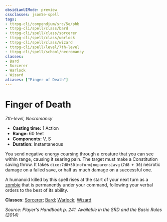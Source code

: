 ```yaml
---
obsidianUIMode: preview
cssclasses: json5e-spell
tags:
- ttrpg-cli/compendium/src/5e/phb
- ttrpg-cli/spell/class/bard
- ttrpg-cli/spell/class/sorcerer
- ttrpg-cli/spell/class/warlock
- ttrpg-cli/spell/class/wizard
- ttrpg-cli/spell/level/7th-level
- ttrpg-cli/spell/school/necromancy
classes:
- Bard
- Sorcerer
- Warlock
- Wizard
aliases: ["Finger of Death"]
---
```

# Finger of Death
*7th-level, Necromancy*  


- **Casting time:** 1 Action
- **Range:** 60 feet
- **Components:** V, S
- **Duration:** Instantaneous

You send negative energy coursing through a creature that you can see within range, causing it searing pain. The target must make a Constitution saving throw. It takes `dice:7d8+30|noform|noparens|avg` (`7d8 + 30`) necrotic damage on a failed save, or half as much damage on a successful one.

A humanoid killed by this spell rises at the start of your next turn as a [zombie](3-Mechanics/CLI/bestiary/undead/zombie.md) that is permanently under your command, following your verbal orders to the best of its ability.

**Classes**: [Sorcerer](3-Mechanics/CLI/lists/list-spells-classes-sorcerer.md); [Bard](3-Mechanics/CLI/lists/list-spells-classes-bard.md); [Warlock](3-Mechanics/CLI/lists/list-spells-classes-warlock.md); [Wizard](3-Mechanics/CLI/lists/list-spells-classes-wizard.md)

*Source: Player's Handbook p. 241. Available in the <span title='Systems Reference Document (5.1)'>SRD</span> and the Basic Rules (2014)*